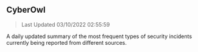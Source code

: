 ## CyberOwl 
> Last Updated 03/10/2022 02:55:59 


A daily updated summary of the most frequent types of security incidents currently being reported from different sources.

